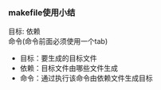 ### makefile使用小结

目标: 依赖  
    命令(命令前面必须使用一个tab)  

* 目标：要生成的目标文件  
* 依赖：目标文件由哪些文件生成  
* 命令：通过执行该命令由依赖文件生成目标  


